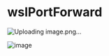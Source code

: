 # wslPortForward
![Uploading image.png…]()


![image](https://github.com/user-attachments/assets/fc4c6a97-9116-42d2-b2d1-e26e90b842b5)



